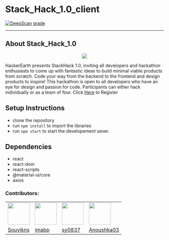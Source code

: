 # Stack_Hack_1.0_client
 
[![DeepScan grade](https://deepscan.io/api/teams/8580/projects/11432/branches/170289/badge/grade.svg)](https://deepscan.io/dashboard#view=project&tid=8580&pid=11432&bid=170289)

---
## About Stack_Hack_1.0
<p align="center"><img src="https://he-s3.s3.amazonaws.com/media/cache/6c/82/6c82d223257a49d354a529143d3543ca.png"></p>
 
<p align="right">
 
 
 HackerEarth presents StackHack 1.0, inviting all developers and hackathon enthusiasts to come up with fantastic ideas to build minimal viable products from scratch. Code your way from the backend to the frontend and design products to inspire! This hackathon is open to all developers who have an eye for design and passion for code. Participants can either hack individually or as a team of four. Click [Here](https://www.hackerearth.com/challenges/hackathon/stackhack-v1/) to Register </p>
## Setup Instructions 

- clone the repository 
- run `npm install` to import the libraries 
- run `npm start` to start the developement sever. 


## Dependencies 

- react 
- react-dom 
- react-scripts 
- @material-ui/core
- axios

### Contributors:
<p align="center">
<table>
 <tr>
  <td><a href="https://github.com/Souvikns"><img width=70 height=70 src="https://avatars3.githubusercontent.com/u/41781438?s=460&u=00c443438c07ac2ffaef48bef755067522abc4bc&v=4"></a></td>
  <td><a href="https://github.com/imabp"><img width=70 height=70 src="https://avatars3.githubusercontent.com/u/53480076?s=460&u=182022968da3f6f03777d264eef4a999dd689379&v=4"></a></td>
  <td><a href="https://github.com/sy0837"><img width=70 height=70 src="https://avatars1.githubusercontent.com/u/50517233?s=460&u=9023c2c0a030cd17f034daa5cf9452f5650c5cb5&v=4"></a></td>
  <td><a href="https://github.com/Anoushka03"><img width=70 height=70 src="https://avatars0.githubusercontent.com/u/41802207?s=460&v=4"></a></td>
 </tr>
 <tr>
  <td><a href="https://github.com/Souvikns">Souvikns</a></td>
  <td><a href="https://github.com/imabp">imabp</a></td>
  <td><a href="https://github.com/sy0837">sy0837</a></td>
  <td><a href="https://github.com/Anoushka03">Anoushka03</a></td>
 </tr>
 </table>
</p>
